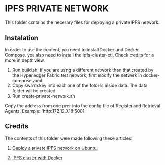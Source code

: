 # IPFS PRIVATE NETWORK
This folder contains the necesary files for deploying a private IPFS network.

## Instalation
In order to use the content, you need to install Docker and Docker Compose. you also need to install the ipfs-cluster-ctl. Check credits for a more in depth view.

1. Run build.sh. If you are using a different network than that created by the Hyperledger Fabric test network, first modify the network in docker-compose.yaml.
2. Copy swarm.key into each one of the folders inside data. The data folder will be created
3. Run create-private-network.sh

Copy the address from one peer into the config file of Register and Retrieval Agents.
Example: 'http:172.12.0.18:5001'


## Credits
The contents of this folder were made following these articles:

1. [Deploy a private IPFS network on Ubuntu.](https://medium.com/@s_van_laar/deploy-a-private-ipfs-network-on-ubuntu-in-5-steps-5aad95f7261b)

2. [IPFS cluster with Docker](https://medium.com/rahasak/ipfs-cluster-with-docker-db2ec20a6cc1) 